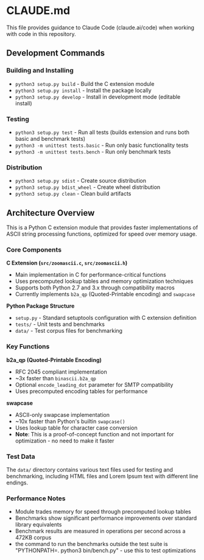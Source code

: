 # CLAUDE.md

This file provides guidance to Claude Code (claude.ai/code) when working with code in this repository.

## Development Commands

### Building and Installing
- `python3 setup.py build` - Build the C extension module
- `python3 setup.py install` - Install the package locally
- `python3 setup.py develop` - Install in development mode (editable install)

### Testing
- `python3 setup.py test` - Run all tests (builds extension and runs both basic and benchmark tests)
- `python3 -m unittest tests.basic` - Run only basic functionality tests
- `python3 -m unittest tests.bench` - Run only benchmark tests

### Distribution
- `python3 setup.py sdist` - Create source distribution
- `python3 setup.py bdist_wheel` - Create wheel distribution
- `python3 setup.py clean` - Clean build artifacts

## Architecture Overview

This is a Python C extension module that provides faster implementations of ASCII string processing functions, optimized for speed over memory usage.

### Core Components

**C Extension (`src/zoomascii.c`, `src/zoomascii.h`)**
- Main implementation in C for performance-critical functions
- Uses precomputed lookup tables and memory optimization techniques
- Supports both Python 2.7 and 3.x through compatibility macros
- Currently implements `b2a_qp` (Quoted-Printable encoding) and `swapcase`

**Python Package Structure**
- `setup.py` - Standard setuptools configuration with C extension definition
- `tests/` - Unit tests and benchmarks
- `data/` - Test corpus files for benchmarking

### Key Functions

**b2a_qp (Quoted-Printable Encoding)**
- RFC 2045 compliant implementation
- ~3x faster than `binascii.b2a_qp`
- Optional `encode_leading_dot` parameter for SMTP compatibility
- Uses precomputed encoding tables for performance

**swapcase**
- ASCII-only swapcase implementation
- ~10x faster than Python's builtin `swapcase()`
- Uses lookup table for character case conversion
- **Note**: This is a proof-of-concept function and not important for optimization - no need to make it faster

### Test Data
The `data/` directory contains various text files used for testing and benchmarking, including HTML files and Lorem Ipsum text with different line endings.

### Performance Notes
- Module trades memory for speed through precomputed lookup tables
- Benchmarks show significant performance improvements over standard library equivalents
- Benchmark results are measured in operations per second across a 472KB corpus
- the command to run the benchmarks outside the test suite is "PYTHONPATH=. python3 bin/bench.py" - use this to test optimizations